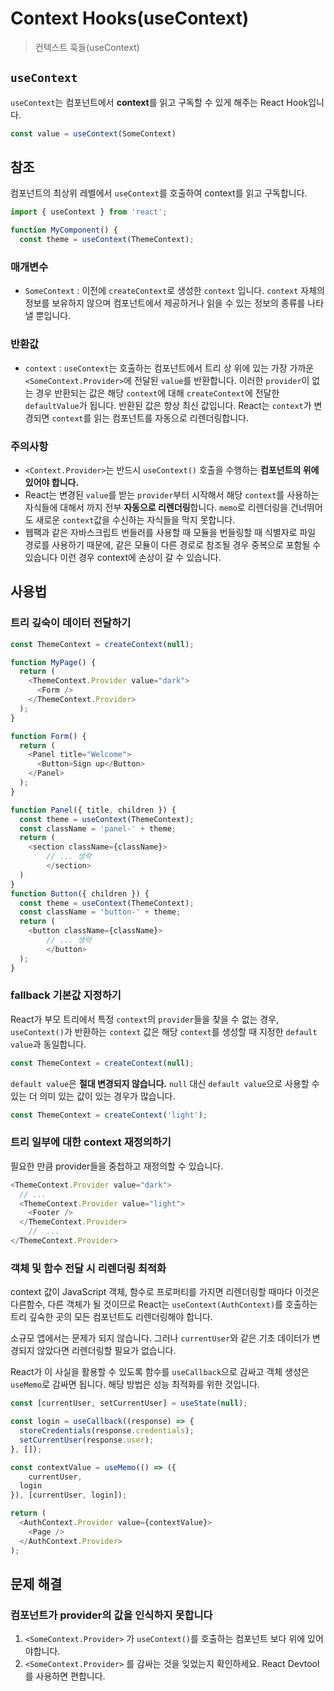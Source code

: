 # Context Hooks(useContext)

> 컨텍스트 훅들(useContext)

## `useContext`

`useContext`는 컴포넌트에서 **context**를 읽고 구독할 수 있게 해주는 React Hook입니다.

```typescript
const value = useContext(SomeContext)
```

## 참조

컴포넌트의 최상위 레벨에서 `useContext`를 호출하여 context를 읽고 구독합니다.

```typescript
import { useContext } from 'react';

function MyComponent() {
  const theme = useContext(ThemeContext);
```

### 매개변수

- `SomeContext` : 이전에 `createContext`로 생성한 `context` 입니다. `context` 자체의 정보를 보유하지 않으며 컴포넌트에서 제공하거나 읽을 수 있는 정보의 종류를 나타낼 뿐입니다.

### 반환값

- `context` : `useContext`는 호출하는 컴포넌트에서 트리 상 위에 있는 가장 가까운 `<SomeContext.Provider>`에 전달된 `value`를 반환합니다. 이러한 `provider`이 없는 경우 반환되는 값은 해당 `context`에 대해 `createContext`에 전달한 `defaultValue`가 됩니다. 반환된 값은 항상 최신 값입니다. React는 `context`가 변경되면 `context`를 읽는 컴포넌트를 자동으로 리렌더링합니다.

### 주의사항

- `<Context.Provider>`는 반드시 `useContext()` 호출을 수행하는 **컴포넌트의 위에 있어야 합니다.**
- React는 변경된 `value`를 받는 `provider`부터 시작해서 해당 `context`를 사용하는 자식들에 대해서 까지 전부 **자동으로 리렌더링**합니다. `memo`로 리렌더링을 건너뛰어도 새로운 `context`값을 수신하는 자식들을 막지 못합니다.
- 웹팩과 같은 자바스크립트 번들러를 사용할 때 모듈을 번들링할 때 식별자로 파일 경로를 사용하기 때문에, 같은 모듈이 다른 경로로 참조될 경우 중복으로 포함될 수 있습니다 이런 경우 context에 손상이 갈 수 있습니다.

## 사용법

### 트리 깊숙이 데이터 전달하기

```typescript
const ThemeContext = createContext(null);

function MyPage() {
  return (
    <ThemeContext.Provider value="dark">
      <Form />
    </ThemeContext.Provider>
  );
}

function Form() {
  return (
    <Panel title="Welcome">
      <Button>Sign up</Button>
    </Panel>
  );
}

function Panel({ title, children }) {
  const theme = useContext(ThemeContext);
  const className = 'panel-' + theme;
  return (
    <section className={className}>
		// ... 생략
		</section>
  )
}
function Button({ children }) {
  const theme = useContext(ThemeContext);
  const className = 'button-' + theme;
  return (
    <button className={className}>
		// ... 생략
		</button>
  );
}
```

### fallback 기본값 지정하기

React가 부모 트리에서 특정 `context`의 `provider`들을 찾을 수 없는 경우, `useContext()`가 반환하는 `context` 값은 해당 `context`를 생성할 때 지정한 `default value`과 동일합니다.

```typescript
const ThemeContext = createContext(null);
```

`default value`은 **절대 변경되지 않습니다.** `null` 대신 `default value`으로 사용할 수 있는 더 의미 있는 값이 있는 경우가 많습니다.

```typescript
const ThemeContext = createContext('light');
```

### ****트리 일부에 대한 context 재정의하기****

필요한 만큼 provider들을 중첩하고 재정의할 수 있습니다.

```typescript
<ThemeContext.Provider value="dark">
  // ...
  <ThemeContext.Provider value="light">
    <Footer />
  </ThemeContext.Provider>
	//  ...
</ThemeContext.Provider>
```

### ****객체 및 함수 전달 시 리렌더링 최적화****

context 값이 JavaScript 객체, 함수로 프로퍼티를 가지면 리렌더링할 때마다 이것은 다른함수, 다른 객체가 될 것이므로 React는 `useContext(AuthContext)`를 호출하는 트리 깊숙한 곳의 모든 컴포넌트도  리렌더링해야 합니다.

소규모 앱에서는 문제가 되지 않습니다. 그러나 `currentUser`와 같은 기초 데이터가 변경되지 않았다면 리렌더링할 필요가 없습니다.

React가 이 사실을 활용할 수 있도록 함수를 `useCallback`으로 감싸고 객체 생성은 `useMemo`로 감싸면 됩니다. 해당 방법은 성능 최적화를 위한 것입니다.

```typescript
const [currentUser, setCurrentUser] = useState(null);

const login = useCallback((response) => {
  storeCredentials(response.credentials);
  setCurrentUser(response.user);
}, []);

const contextValue = useMemo(() => ({
	currentUser,
  login
}), [currentUser, login]);

return (
  <AuthContext.Provider value={contextValue}>
    <Page />
  </AuthContext.Provider>
);
```

## 문제 해결

### ****컴포넌트가 provider의 값을 인식하지 못합니다****

1. `<SomeContext.Provider>` 가 `useContext()`를 호출하는 컴포넌트 보다 위에 있어야합니다.
2. `<SomeContext.Provider>` 를 감싸는 것을 잊었는지 확인하세요. React Devtool를 사용하면 편합니다.
